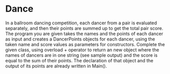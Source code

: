 # Dance
In a ballroom dancing competition, each dancer from a pair is evaluated separately, and then their points are summed up to get the total pair score. The program you are given takes the names and the points of each dancer as input and creates a DancerPoints objects for each dancer, using the taken name and score values as parameters for constructors. Complete the given class, using overload + operator to return an new object where the names of dancers are in one string (see sample output) and the score is equal to the sum of their points. The declaration of that object and the output of its points are already written in Main().
